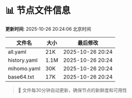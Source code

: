 # 📊 节点文件信息

**更新时间**: 2025-10-26 20:24:06 北京时间

| 文件名 | 大小 | 最后修改 |
|--------|------|----------|
| all.yaml | 21K | 2025-10-26 20:24 |
| history.yaml | 1.1M | 2025-10-26 20:24 |
| mihomo.yaml | 30K | 2025-10-26 20:24 |
| base64.txt | 17K | 2025-10-26 20:24 |

> 🔄 文件每30分钟自动更新，确保节点的新鲜度和可用性
